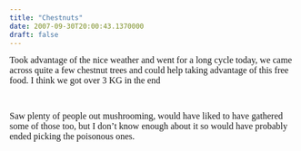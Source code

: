 ```yaml
---
title: "Chestnuts"
date: 2007-09-30T20:00:43.1370000
draft: false
---
```


<p class="MsoNormal" style="MARGIN: 0cm 0cm 10pt"><font face="Calibri" size="3">Took advantage of the nice weather and went for a long cycle today, we came across quite a few chestnut trees and could help taking advantage of this free food. I think we got over 3 KG in the end</font></p>
<p class="MsoNormal" style="MARGIN: 0cm 0cm 10pt"><o:p><font face="Calibri" size="3"> <img alt="" src="/blog/photos/chestnuts.jpg" /></font></o:p></p>
<p class="MsoNormal" style="MARGIN: 0cm 0cm 10pt"><font face="Calibri" size="3">Saw plenty of people out mushrooming, would have liked to have gathered some of those too, but I don’t know enough about it so would have probably ended picking the poisonous ones.</font></p>
